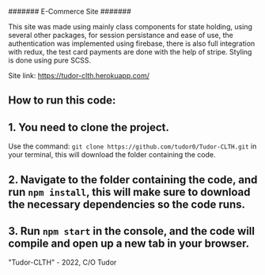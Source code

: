 #######
E-Commerce Site
#######

This site was made using mainly class components for state holding, using several other packages, for session persistance and ease of use, the authentication was implemented using firebase, there is also full integration with redux, the test card payments are done with the help of stripe.
Styling is done using pure SCSS.

Site link: https://tudor-clth.herokuapp.com/


## How to run this code:
## 1. You need to clone the project.
   Use the command: ``` git clone https://github.com/tudor0/Tudor-CLTH.git ``` in your terminal, this will download the folder containing the code.
## 2. Navigate to the folder containing the code, and run ```npm install```, this will make sure to download the necessary dependencies so the code runs.
## 3. Run ```npm start``` in the console, and the code will compile and open up a new tab in your browser.

"Tudor-CLTH" - 2022, C/O Tudor
